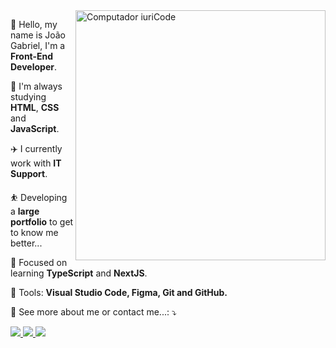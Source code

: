 <!-- TEMA 1 -->
<!--
![Header](./github-header-imagev3.png)

👋 Hello, my name is João Gabriel, I'm a **Front-End Developer**.

🌱 I'm always studying **HTML**, **CSS** and **JavaScript**.

✈️ I currently work with **IT Support**.

⛹️ Developing a **large portfolio** to get to know me better...

🎯 Focused on learning **TypeScript** and **NextJS**.

🔭  See a little more about me...

<p align="left">
  <a href="https://www.instagram.com/o_joaozx/" alt="Instagram" target="_blank">
    <img src="https://img.shields.io/badge/Instagram-E4405F?style=for-the-badge&logo=instagram&logoColor=white"/
  </a>
  
  <a href="https://www.linkedin.com/in/joaogabriel0/" alt="Linkedin" target="_blank">
    <img src="https://img.shields.io/badge/LinkedIn-0077B5?style=for-the-badge&logo=linkedin&logoColor=white"/>
  </a>
</p>
-->

<!-- TEMA 2 BASEADO NO TEMPLATE DO IURICODE -->

<img src="https://raw.githubusercontent.com/MicaelliMedeiros/micaellimedeiros/master/image/computer-illustration.png" min-width="400px" max-width="400px" width="400px" align="right" alt="Computador iuriCode">

👋 Hello, my name is João Gabriel, I'm a **Front-End Developer**.

🌱 I'm always studying **HTML**, **CSS** and **JavaScript**.

✈️ I currently work with **IT Support**.

⛹️ Developing a **large portfolio** to get to know me better...

🎯 Focused on learning **TypeScript** and **NextJS**.

💼 Tools: <strong>Visual Studio Code, Figma, Git and GitHub.</strong>

💌 See more about me or contact me...: ⤵️

<p align="left">
    <a href="https://www.instagram.com/o_joaozx/" alt="Instagram" target="_blank">
    <img src="https://img.shields.io/badge/Instagram-E4405F?style=for-the-badge&logo=instagram&logoColor=white"/
  </a>
  
  <a href="https://www.linkedin.com/in/joaogabriel0/" alt="Linkedin" target="_blank">
    <img src="https://img.shields.io/badge/LinkedIn-0077B5?style=for-the-badge&logo=linkedin&logoColor=white"/>
  </a>
      
  <a href="https://api.whatsapp.com/send?phone=5511965954667&text=Ol%C3%A1%2C%20vi%20seu%20perfil%20no%20GitHub%20e%20gostaria%20de%20falar%20contigo." alt="Whatsapp"     target="_blank">
    <img src="https://img.shields.io/badge/WhatsApp-25D366?style=for-the-badge&logo=whatsapp&logoColor=white"/>
  </a>
</p>  
